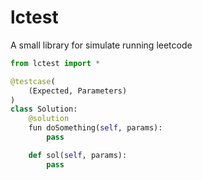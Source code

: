 # lctest

A small library for simulate running leetcode

```python
from lctest import *

@testcase(
    (Expected, Parameters)
)
class Solution:
    @solution
    fun doSomething(self, params):
        pass

    def sol(self, params):
        pass
```
